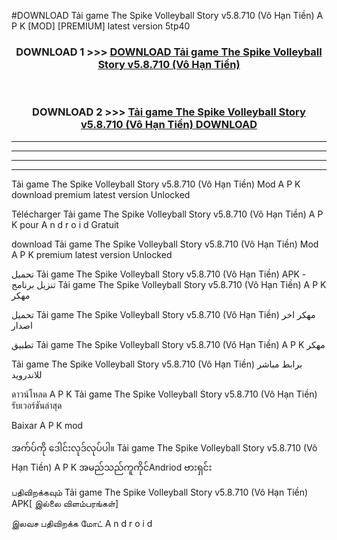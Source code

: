 #DOWNLOAD Tải game The Spike  Volleyball Story  v5.8.710 (Vô Hạn Tiền) A P K [MOD] [PREMIUM] latest version 5tp40



<div align="center">

<h3>DOWNLOAD 1 >>> <a href="https://teeasianyam.web.app?sq=Tải game The Spike  Volleyball Story  v5.8.710 (Vô Hạn Tiền)">DOWNLOAD Tải game The Spike  Volleyball Story  v5.8.710 (Vô Hạn Tiền) </a></h3><br>

<h3>DOWNLOAD 2 >>> <a href="https://teeasianyam.web.app?sq=Tải game The Spike  Volleyball Story  v5.8.710 (Vô Hạn Tiền) ">Tải game The Spike  Volleyball Story  v5.8.710 (Vô Hạn Tiền)  DOWNLOAD </a></h3>

</div>


----------------------------------------------------------

----------------------------------------------------------

----------------------------------------------------------

----------------------------------------------------------


Tải game The Spike  Volleyball Story  v5.8.710 (Vô Hạn Tiền)  Mod A P K download premium latest version Unlocked

Télécharger Tải game The Spike  Volleyball Story  v5.8.710 (Vô Hạn Tiền)  A P K pour A n d r o i d Gratuit

download Tải game The Spike  Volleyball Story  v5.8.710 (Vô Hạn Tiền)  Mod A P K premium latest version Unlocked

تحميل Tải game The Spike  Volleyball Story  v5.8.710 (Vô Hạn Tiền)  APK - تنزيل برنامج Tải game The Spike  Volleyball Story  v5.8.710 (Vô Hạn Tiền)  A P K مهكر

تحميل Tải game The Spike  Volleyball Story  v5.8.710 (Vô Hạn Tiền)  مهكر اخر اصدار

تطبيق Tải game The Spike  Volleyball Story  v5.8.710 (Vô Hạn Tiền)  A P K مهكر

Tải game The Spike  Volleyball Story  v5.8.710 (Vô Hạn Tiền)  برابط مباشر للاندرويد

ดาวน์โหลด A P K Tải game The Spike  Volleyball Story  v5.8.710 (Vô Hạn Tiền)  รับเวอร์ชันล่าสุด

Baixar A P K mod

အက်ပ်ကို ဒေါင်းလုဒ်လုပ်ပါ။ Tải game The Spike  Volleyball Story  v5.8.710 (Vô Hạn Tiền)  A P K အမည်သည်ကူကိုင်Andriod ဗားရှင်း

பதிவிறக்கவும் Tải game The Spike  Volleyball Story  v5.8.710 (Vô Hạn Tiền)  APK[ இல்லை விளம்பரங்கள்] 
 
இலவச பதிவிறக்க மோட் A n d r o i d



